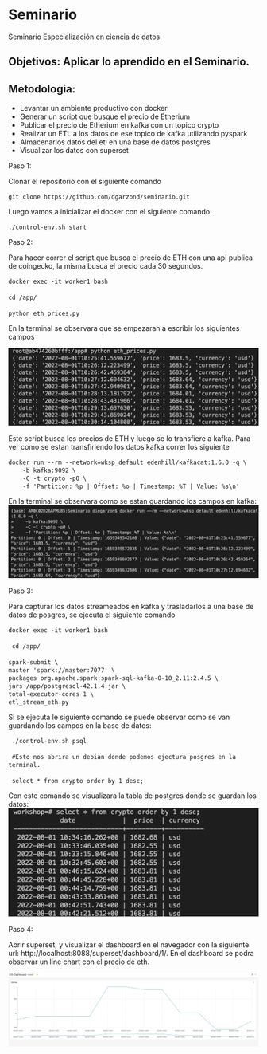 # Seminario 
Seminario Especialización en ciencia de datos

## Objetivos: Aplicar lo aprendido en el Seminario.

## Metodologia:
* Levantar un ambiente productivo con docker
* Generar un script que busque el precio de Etherium
* Publicar el precio de Etherium en kafka con un topico crypto
* Realizar un ETL a los datos de ese topico de kafka utilizando pyspark
* Almacenarlos datos del etl en una base de datos postgres
* Visualizar los datos con superset

Paso 1:

Clonar el repositorio con el siguiente comando


```
git clone https://github.com/dgarzond/seminario.git
```

Luego vamos a inicializar el docker con el siguiente comando:
```
./control-env.sh start
```

Paso 2:

Para hacer correr el script que busca el precio de ETH con una api publica de coingecko, la misma busca el precio cada 30 segundos.

```
docker exec -it worker1 bash

cd /app/

python eth_prices.py
```
En la terminal se observara que se empezaran a escribir los siguientes campos

![](./images/eth_prices.jpg)

Este script busca los precios de ETH y luego se lo transfiere a kafka. Para ver como se estan transfiriendo los datos kafka correr los siguiente

```
docker run --rm --network=wksp_default edenhill/kafkacat:1.6.0 -q \
    -b kafka:9092 \
    -C -t crypto -p0 \
    -f 'Partition: %p | Offset: %o | Timestamp: %T | Value: %s\n' 
```

En la terminal se observara como se estan guardando los campos en kafka:
![](./images/kafka.jpg)

Paso 3:

Para capturar los datos streameados en kafka y trasladarlos a una base de datos de posgres, se ejecuta el siguiente comando 

```
docker exec -it worker1 bash 

 cd /app/
 
spark-submit \
master 'spark://master:7077' \
packages org.apache.spark:spark-sql-kafka-0-10_2.11:2.4.5 \
jars /app/postgresql-42.1.4.jar \
total-executor-cores 1 \
etl_stream_eth.py
```
Si se ejecuta le siguiente comando se puede observar como se van guardando los campos en la base de datos:

```
 ./control-env.sh psql
 
 #Esto nos abrira un debian donde podemos ejectura posgres en la terminal. 
 
 select * from crypto order by 1 desc;
```
Con este comando se visualizara la tabla de postgres donde se guardan los datos:
![](./images/postgres.jpg)

Paso 4: 

Abrir superset, y visualizar el dashboard en el navegador con la siguiente url: http://localhost:8088/superset/dashboard/1/. En el dashboard se podra observar un line chart con el precio de eth.

![](./images/superset.jpg)



